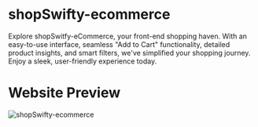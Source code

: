 # shopSwifty-ecommerce
Explore shopSwitfy-eCommerce, your front-end shopping haven. With an easy-to-use interface, seamless "Add to Cart" functionality, detailed product insights, and smart filters, we've simplified your shopping journey. Enjoy a sleek, user-friendly experience today.

# Website Preview
![shopSwifty-ecommerce](https://github.com/MbgLegend/shopSwitfy-ecommerce/assets/95979029/6c310609-1e8c-4191-b24d-0c56aa977f37)
